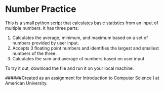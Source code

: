# Number Practice  

This is a small python script that calculates basic statistics from an input of multiple numbers. It has three parts:    

  1) Calculates the average, minimum, and maximum based on a set of numbers provided by user input.    
  2) Accepts 3 floating point numbers and identifies the largest and smallest numbers of the three.    
  3) Calculates the sum and average of numbers based on user input.
  
To try it out, download the file and run it on your local machine.

######Created as an assignment for Introduction to Computer Science I at American University.

